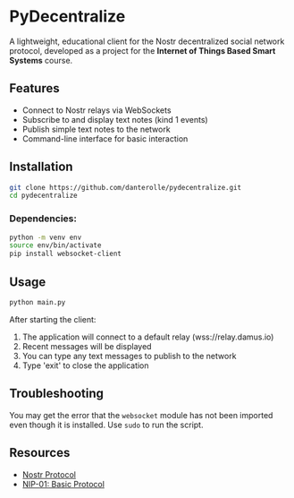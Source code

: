 # PyDecentralize

A lightweight, educational client for the Nostr decentralized social network protocol, developed as a project for the **Internet of Things Based Smart Systems** course.

## Features

- Connect to Nostr relays via WebSockets
- Subscribe to and display text notes (kind 1 events)
- Publish simple text notes to the network
- Command-line interface for basic interaction

## Installation

```bash
git clone https://github.com/danterolle/pydecentralize.git
cd pydecentralize
```

### Dependencies:

```bash
python -m venv env
source env/bin/activate
pip install websocket-client
```

## Usage

```bash
python main.py
```

After starting the client:
1. The application will connect to a default relay (wss://relay.damus.io)
2. Recent messages will be displayed
3. You can type any text messages to publish to the network
4. Type 'exit' to close the application

## Troubleshooting 

You may get the error that the `websocket` module has not been imported even though it is installed. Use `sudo` to run the script.

## Resources

- [Nostr Protocol](https://github.com/nostr-protocol/nostr)
- [NIP-01: Basic Protocol](https://github.com/nostr-protocol/nips/blob/master/01.md)
